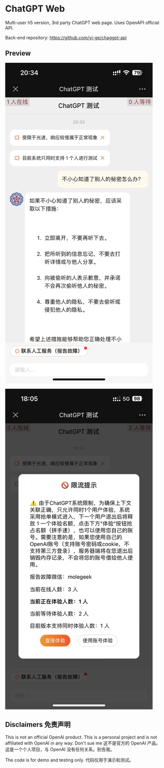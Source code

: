 # ChatGPT Web

Multi-user h5 version, 3rd party ChatGPT web page. Uses OpenAPI official API.

Back-end repository: <https://github.com/yi-ge/chaggpt-api>

## Preview

![img](screenshot/preview0.jpg)

![img](screenshot/preview1.jpg)

## Disclaimers 免责声明

This is not an official OpenAI product. This is a personal project and is not affiliated with OpenAI in any way. Don't sue me
这不是官方的 OpenAI 产品。这是一个个人项目，与 OpenAI 没有任何关系。别告我。

The code is for demo and testing only.
代码仅用于演示和测试。
